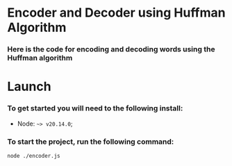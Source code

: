 # Encoder and Decoder using Huffman Algorithm
### Here is the code for encoding and decoding words using the Huffman algorithm
# Launch
### To get started you will need to the following install:
- Node: ```~> v20.14.0```;
### To start the project, run the following command:
```sh
node ./encoder.js
```